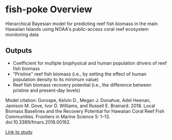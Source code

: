 # fish-poke Overview
Hierarchical Bayesian model for predicting reef fish biomass in the main Hawaiian Islands using NOAA's public-access coral reef ecosystem monitoring data

## Outputs
* Coefficient for multiple biophysical and human population drivers of reef fish biomass
* "Pristine" reef fish biomass (i.e., by setting the effect of human population density to its minimum value)
* Reef fish biomass recovery potential (i.e., the difference between pristine and present-day levels)

Model citation: Gorospe, Kelvin D., Megan J. Donahue, Adel Heenan, Jamison M. Gove, Ivor D. Williams, and Russell E. Brainard. 2018. Local Biomass Baselines and the Recovery Potential for Hawaiian Coral Reef Fish Communities. Frontiers in Marine Science 5: 1–13. doi:10.3389/fmars.2018.00162.

[Link to study](https://doi.org/10.3389/fmars.2018.00162)
